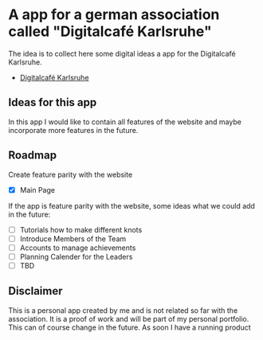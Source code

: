 # A app for a german association called "Digitalcafé Karlsruhe"

The idea is to collect here some digital ideas a app for the Digitalcafé Karlsruhe.

- [Digitalcafé Karlsruhe]()

## Ideas for this app

In this app I would like to contain all features of the website and maybe incorporate more features in the future.

## Roadmap

Create feature parity with the website

- [x] Main Page

If the app is feature parity with the website, some ideas what we could add in the future:

- [ ] Tutorials how to make different knots
- [ ] Introduce Members of the Team
- [ ] Accounts to manage achievements
- [ ] Planning Calender for the Leaders
- [ ] TBD

## Disclaimer

This is a personal app created by me and is not related so far with the association. It is a
proof of work and will be part of my personal portfolio. This can of course change in the future.
As soon I have a running product

